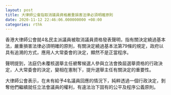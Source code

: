 ```yaml
---
layout: post
title: 大律師公會指取消議員資格嚴重損害法律必須明確原則
date: 2020-11-12 22:46:06.000000000 +08:00
categories: rthk
---
```


香港大律師公會就4名民主派議員被取消議員資格發表聲明，指有關決定繞過基本法，嚴重損害法律必須明確的原則，有關決定繞過基本法第79條的規定，政府以具有追溯的方式，應用人大常委會的決定，顯然不是正當程序。

聲明提到，法庭仍未覆核選舉主任褫奪候選人參與立法會換屆選舉資格的行政決定，人大常委會的決定，變相在憲制下，提升選舉主任有關決定的重要性。

大律師公會表示，在未有給予4名議員回應的情況下，純粹透過一個行政決定，剝奪他們繼續就任立法會議員的權利，有違法治下固有的公平及程序公義原則。
